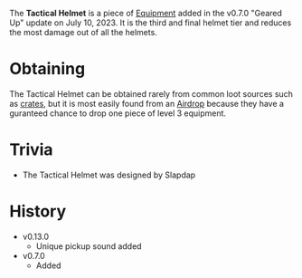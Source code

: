 The **Tactical Helmet** is a piece of [Equipment](/equipment) added in the v0.7.0 "Geared Up" update on July 10, 2023. It is the third and final helmet tier and reduces the most damage out of all the helmets.

# Obtaining

The Tactical Helmet can be obtained rarely from common loot sources such as [crates](/obstacles/crates), but it is most easily found from an [Airdrop](/obstacles/airdrops) because they have a guranteed chance to drop one piece of level 3 equipment. 

# Trivia 

 - The Tactical Helmet was designed by Slapdap

# History

 - v0.13.0
   - Unique pickup sound added
 - v0.7.0
   - Added
